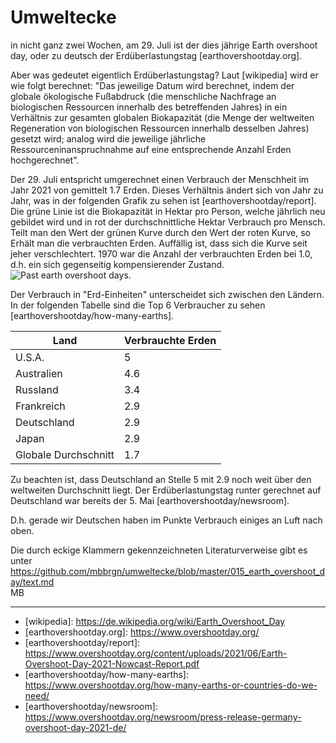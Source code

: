 # Umweltecke

in nicht ganz zwei Wochen, am 29. Juli ist der dies jährige Earth overshoot day, oder zu deutsch der Erdüberlastungstag \[earthovershootday.org\].

Aber was gedeutet eigentlich Erdüberlastungstag? Laut \[wikipedia\] wird er wie folgt berechnet: "Das jeweilige Datum wird berechnet, indem der globale ökologische Fußabdruck (die menschliche Nachfrage an biologischen Ressourcen innerhalb des betreffenden Jahres) in ein Verhältnis zur gesamten globalen Biokapazität (die Menge der weltweiten Regeneration von biologischen Ressourcen innerhalb desselben Jahres) gesetzt wird; analog wird die jeweilige jährliche Ressourceninanspruchnahme auf eine entsprechende Anzahl Erden hochgerechnet".

Der 29. Juli entspricht umgerechnet einen Verbrauch der Menschheit im Jahr 2021 von gemittelt 1.7 Erden. Dieses Verhältnis ändert sich von Jahr zu Jahr, was in der folgenden Grafik zu sehen ist \[earthovershootday/report\]. Die grüne Linie ist die Biokapazität in Hektar pro Person, welche jährlich neu gebildet wird und in rot der durchschnittliche Hektar Verbrauch pro Mensch. Teilt man den Wert der grünen Kurve durch den Wert der roten Kurve, so Erhält man die verbrauchten Erden. Auffällig ist, dass sich die Kurve seit jeher verschlechtert. 1970 war die Anzahl der verbrauchten Erden bei 1.0, d.h. ein sich gegenseitig kompensierender Zustand.
![Past earth overshoot days](Earth-Overshoot-Day-2021-Nowcast-Report.png).

Der Verbrauch in "Erd-Einheiten" unterscheidet sich zwischen den Ländern. In der
folgenden Tabelle sind die Top 6 Verbraucher zu sehen \[earthovershootday/how-many-earths\].

| Land | Verbrauchte Erden |
| ---- | ----------------- |
| U.S.A. | 5 |
| Australien | 4.6 |
| Russland | 3.4 |
| Frankreich | 2.9 |
| Deutschland | 2.9 |
| Japan | 2.9 |
| Globale Durchschnitt | 1.7 |

Zu beachten ist, dass Deutschland an Stelle 5 mit 2.9 noch weit über den weltweiten Durchschnitt liegt. Der Erdüberlastungstag runter gerechnet auf Deutschland war bereits der 5. Mai \[earthovershootday/newsroom\].

D.h. gerade wir Deutschen haben im Punkte Verbrauch einiges an Luft nach
oben.

Die durch eckige Klammern gekennzeichneten Literaturverweise gibt es 
unter https://github.com/mbbrgn/umweltecke/blob/master/015_earth_overshoot_day/text.md
<br/>
MB <br/>

----

- \[wikipedia\]: https://de.wikipedia.org/wiki/Earth_Overshoot_Day
- \[earthovershootday.org\]: https://www.overshootday.org/
- \[earthovershootday/report\]: https://www.overshootday.org/content/uploads/2021/06/Earth-Overshoot-Day-2021-Nowcast-Report.pdf
- \[earthovershootday/how-many-earths\]: https://www.overshootday.org/how-many-earths-or-countries-do-we-need/
- \[earthovershootday/newsroom\]: https://www.overshootday.org/newsroom/press-release-germany-overshoot-day-2021-de/

